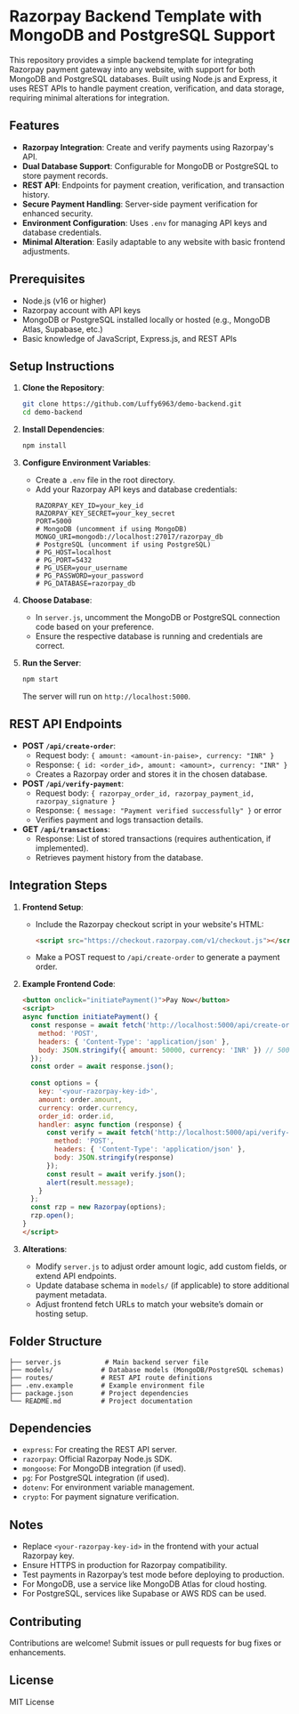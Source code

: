 
# Razorpay Backend Template with MongoDB and PostgreSQL Support

This repository provides a simple backend template for integrating Razorpay payment gateway into any website, with support for both MongoDB and PostgreSQL databases. Built using Node.js and Express, it uses REST APIs to handle payment creation, verification, and data storage, requiring minimal alterations for integration.

## Features
- **Razorpay Integration**: Create and verify payments using Razorpay's API.
- **Dual Database Support**: Configurable for MongoDB or PostgreSQL to store payment records.
- **REST API**: Endpoints for payment creation, verification, and transaction history.
- **Secure Payment Handling**: Server-side payment verification for enhanced security.
- **Environment Configuration**: Uses `.env` for managing API keys and database credentials.
- **Minimal Alteration**: Easily adaptable to any website with basic frontend adjustments.

## Prerequisites
- Node.js (v16 or higher)
- Razorpay account with API keys
- MongoDB or PostgreSQL installed locally or hosted (e.g., MongoDB Atlas, Supabase, etc.)
- Basic knowledge of JavaScript, Express.js, and REST APIs

## Setup Instructions
1. **Clone the Repository**:
   ```bash
   git clone https://github.com/Luffy6963/demo-backend.git
   cd demo-backend
   ```

2. **Install Dependencies**:
   ```bash
   npm install
   ```

3. **Configure Environment Variables**:
   - Create a `.env` file in the root directory.
   - Add your Razorpay API keys and database credentials:
     ```env
     RAZORPAY_KEY_ID=your_key_id
     RAZORPAY_KEY_SECRET=your_key_secret
     PORT=5000
     # MongoDB (uncomment if using MongoDB)
     MONGO_URI=mongodb://localhost:27017/razorpay_db
     # PostgreSQL (uncomment if using PostgreSQL)
     # PG_HOST=localhost
     # PG_PORT=5432
     # PG_USER=your_username
     # PG_PASSWORD=your_password
     # PG_DATABASE=razorpay_db
     ```

4. **Choose Database**:
   - In `server.js`, uncomment the MongoDB or PostgreSQL connection code based on your preference.
   - Ensure the respective database is running and credentials are correct.

5. **Run the Server**:
   ```bash
   npm start
   ```
   The server will run on `http://localhost:5000`.

## REST API Endpoints
- **POST `/api/create-order`**:
  - Request body: `{ amount: <amount-in-paise>, currency: "INR" }`
  - Response: `{ id: <order_id>, amount: <amount>, currency: "INR" }`
  - Creates a Razorpay order and stores it in the chosen database.
- **POST `/api/verify-payment`**:
  - Request body: `{ razorpay_order_id, razorpay_payment_id, razorpay_signature }`
  - Response: `{ message: "Payment verified successfully" }` or error
  - Verifies payment and logs transaction details.
- **GET `/api/transactions`**:
  - Response: List of stored transactions (requires authentication, if implemented).
  - Retrieves payment history from the database.

## Integration Steps
1. **Frontend Setup**:
   - Include the Razorpay checkout script in your website's HTML:
     ```html
     <script src="https://checkout.razorpay.com/v1/checkout.js"></script>
     ```
   - Make a POST request to `/api/create-order` to generate a payment order.

2. **Example Frontend Code**:
   ```html
   <button onclick="initiatePayment()">Pay Now</button>
   <script>
   async function initiatePayment() {
     const response = await fetch('http://localhost:5000/api/create-order', {
       method: 'POST',
       headers: { 'Content-Type': 'application/json' },
       body: JSON.stringify({ amount: 50000, currency: 'INR' }) // 500 INR
     });
     const order = await response.json();
     
     const options = {
       key: '<your-razorpay-key-id>',
       amount: order.amount,
       currency: order.currency,
       order_id: order.id,
       handler: async function (response) {
         const verify = await fetch('http://localhost:5000/api/verify-payment', {
           method: 'POST',
           headers: { 'Content-Type': 'application/json' },
           body: JSON.stringify(response)
         });
         const result = await verify.json();
         alert(result.message);
       }
     };
     const rzp = new Razorpay(options);
     rzp.open();
   }
   </script>
   ```

3. **Alterations**:
   - Modify `server.js` to adjust order amount logic, add custom fields, or extend API endpoints.
   - Update database schema in `models/` (if applicable) to store additional payment metadata.
   - Adjust frontend fetch URLs to match your website’s domain or hosting setup.

## Folder Structure
```
├── server.js           # Main backend server file
├── models/            # Database models (MongoDB/PostgreSQL schemas)
├── routes/            # REST API route definitions
├── .env.example       # Example environment file
├── package.json       # Project dependencies
└── README.md          # Project documentation
```

## Dependencies
- `express`: For creating the REST API server.
- `razorpay`: Official Razorpay Node.js SDK.
- `mongoose`: For MongoDB integration (if used).
- `pg`: For PostgreSQL integration (if used).
- `dotenv`: For environment variable management.
- `crypto`: For payment signature verification.

## Notes
- Replace `<your-razorpay-key-id>` in the frontend with your actual Razorpay key.
- Ensure HTTPS in production for Razorpay compatibility.
- Test payments in Razorpay’s test mode before deploying to production.
- For MongoDB, use a service like MongoDB Atlas for cloud hosting.
- For PostgreSQL, services like Supabase or AWS RDS can be used.

## Contributing
Contributions are welcome! Submit issues or pull requests for bug fixes or enhancements.

## License
MIT License
